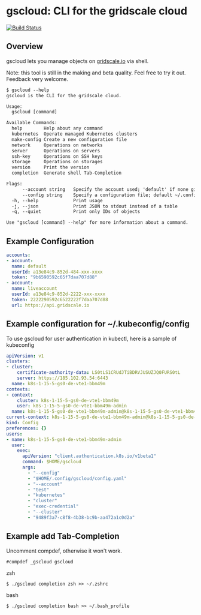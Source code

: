 # gscloud: CLI for the gridscale cloud

[![Build Status](https://travis-ci.com/gridscale/gscloud.svg?branch=develop)](https://travis-ci.com/gridscale/gscloud)

## Overview

gscloud lets you manage objects on [gridscale.io](https://my.gridscale.io) via shell.

Note: this tool is still in the making and beta quality. Feel free to try it out. Feedback very welcome.

```txt
$ gscloud --help
gscloud is the CLI for the gridscale cloud.

Usage:
  gscloud [command]

Available Commands:
  help        Help about any command
  kubernetes  Operate managed Kubernetes clusters
  make-config Create a new configuration file
  network     Operations on networks
  server      Operations on servers
  ssh-key     Operations on SSH keys
  storage     Operations on storages
  version     Print the version
  completion  Generate shell Tab-Completion

Flags:
      --account string   Specify the account used; 'default' if none given
      --config string    Specify a configuration file; default ~/.config/gscloud/config.yaml
  -h, --help             Print usage
  -j, --json             Print JSON to stdout instead of a table
  -q, --quiet            Print only IDs of objects

Use "gscloud [command] --help" for more information about a command.
```

## Example Configuration

```yml
accounts:
- account:
  name: default
  userId: a13e84c9-852d-484-xxx-xxxx
  token: "9b6590592c65f7daa707d88"
- account:
  name: liveaccount
  userId: a13e84c9-852d-2222-xxx-xxxx
  token: 2222290592c6522222f7daa707d88
  url: https://api.gridscale.io

```

## Example configuration for ~/.kubeconfig/config

To use gscloud for user authentication in kubectl, here is a sample of kubeconfig

```yml
apiVersion: v1
clusters:
- cluster:
    certificate-authority-data: LS0tLS1CRUdJTiBDRVJUSUZJQ0FURS0tL
    server: https://185.102.93.54:6443
  name: k8s-1-15-5-gs0-de-vte1-bbm49m
contexts:
- context:
    cluster: k8s-1-15-5-gs0-de-vte1-bbm49m
    user: k8s-1-15-5-gs0-de-vte1-bbm49m-admin
  name: k8s-1-15-5-gs0-de-vte1-bbm49m-admin@k8s-1-15-5-gs0-de-vte1-bbm49m
current-context: k8s-1-15-5-gs0-de-vte1-bbm49m-admin@k8s-1-15-5-gs0-de-vte1-bbm49m
kind: Config
preferences: {}
users:
- name: k8s-1-15-5-gs0-de-vte1-bbm49m-admin
  user:
    exec:
      apiVersion: "client.authentication.k8s.io/v1beta1"
      command: $HOME/gscloud
      args:
        - "--config"
        - "$HOME/.config/gscloud/config.yaml"
        - "--account"
        - "test"
        - "kubernetes"
        - "cluster"
        - "exec-credential"
        - "--cluster"
        - "9489f3a7-c8f8-4b38-bc9b-aa472a1c0d2a"
```
## Example add Tab-Completion

Uncomment compdef, otherwise it won't work.

`#compdef _gscloud gscloud`

zsh
```
$ ./gscloud completion zsh >> ~/.zshrc
```
bash
```
$ ./gscloud completion bash >> ~/.bash_profile
```
